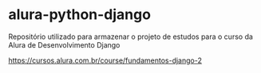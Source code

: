 # alura-python-django
Repositório utilizado para armazenar o projeto de estudos para o curso da Alura de Desenvolvimento Django

https://cursos.alura.com.br/course/fundamentos-django-2

